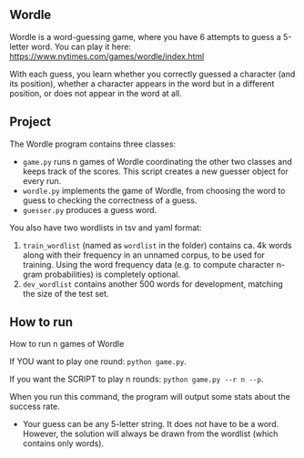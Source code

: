 ## Wordle

Wordle is a word-guessing game, where you have 6 attempts to guess a 5-letter word.
You can play it here: https://www.nytimes.com/games/wordle/index.html

With each guess, you learn whether you correctly guessed a character (and its position), whether a character appears in the word but in a different position, or does not appear in the word at all.


## Project

The Wordle program contains three classes:
- `game.py` runs n games of Wordle coordinating the other two classes and keeps track of the scores. This script creates a new guesser object for every run.
- `wordle.py` implements the game of Wordle, from choosing the word to guess to checking the correctness of a guess.
- `guesser.py` produces a guess word.

You also have two wordlists in tsv and yaml format:
1. `train_wordlist` (named as `wordlist` in the folder) contains ca. 4k words along with their frequency in an unnamed corpus, to be used for training. Using the word frequency data (e.g. to compute character n-gram probabilities) is completely optional.
2. `dev_wordlist` contains another 500 words for development, matching the size of the test set.

## How to run

How to run n games of Wordle

If YOU want to play one round:
`python game.py`. <br>

If you want the SCRIPT to play n rounds:
`python game.py --r n --p`. <br>

When you run this command, the program will output some stats about the success rate.


- Your guess can be any 5-letter string.
It does not have to be a word.
However, the solution will always be drawn from the wordlist (which contains only words).
